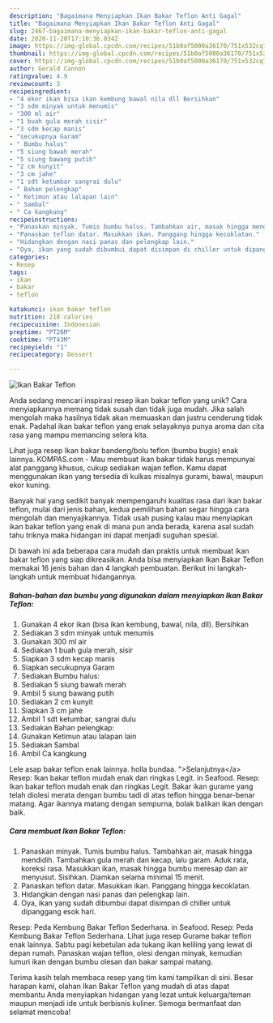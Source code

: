 ```yaml
---
description: "Bagaimana Menyiapkan Ikan Bakar Teflon Anti Gagal"
title: "Bagaimana Menyiapkan Ikan Bakar Teflon Anti Gagal"
slug: 2467-bagaimana-menyiapkan-ikan-bakar-teflon-anti-gagal
date: 2020-11-20T17:10:36.034Z
image: https://img-global.cpcdn.com/recipes/51b0af5000a36170/751x532cq70/ikan-bakar-teflon-foto-resep-utama.jpg
thumbnail: https://img-global.cpcdn.com/recipes/51b0af5000a36170/751x532cq70/ikan-bakar-teflon-foto-resep-utama.jpg
cover: https://img-global.cpcdn.com/recipes/51b0af5000a36170/751x532cq70/ikan-bakar-teflon-foto-resep-utama.jpg
author: Gerald Cannon
ratingvalue: 4.9
reviewcount: 3
recipeingredient:
- "4 ekor ikan bisa ikan kembung bawal nila dll Bersihkan"
- "3 sdm minyak untuk menumis"
- "300 ml air"
- "1 buah gula merah sisir"
- "3 sdm kecap manis"
- "secukupnya Garam"
- " Bumbu halus"
- "5 siung bawah merah"
- "5 siung bawang putih"
- "2 cm kunyit"
- "3 cm jahe"
- "1 sdt ketumbar sangrai dulu"
- " Bahan pelengkap"
- " Ketimun atau lalapan lain"
- " Sambal"
- " Ca kangkung"
recipeinstructions:
- "Panaskan minyak. Tumis bumbu halus. Tambahkan air, masak hingga mendidih. Tambahkan gula merah dan kecap, lalu garam. Aduk rata, koreksi rasa. Masukkan ikan, masak hingga bumbu meresap dan air menyusut. Sisihkan. Diamkan selama minimal 15 menit."
- "Panaskan teflon datar. Masukkan ikan. Panggang hingga kecoklatan."
- "Hidangkan dengan nasi panas dan pelengkap lain."
- "Oya, ikan yang sudah dibumbui dapat disimpan di chiller untuk dipanggang esok hari."
categories:
- Resep
tags:
- ikan
- bakar
- teflon

katakunci: ikan bakar teflon 
nutrition: 218 calories
recipecuisine: Indonesian
preptime: "PT26M"
cooktime: "PT43M"
recipeyield: "1"
recipecategory: Dessert

---
```



![Ikan Bakar Teflon](https://img-global.cpcdn.com/recipes/51b0af5000a36170/751x532cq70/ikan-bakar-teflon-foto-resep-utama.jpg)

Anda sedang mencari inspirasi resep ikan bakar teflon yang unik? Cara menyiapkannya memang tidak susah dan tidak juga mudah. Jika salah mengolah maka hasilnya tidak akan memuaskan dan justru cenderung tidak enak. Padahal ikan bakar teflon yang enak selayaknya punya aroma dan cita rasa yang mampu memancing selera kita.

Lihat juga resep Ikan bakar bandeng/bolu teflon (bumbu bugis) enak lainnya. KOMPAS.com - Mau membuat ikan bakar tidak harus mempunyai alat panggang khusus, cukup sediakan wajan teflon. Kamu dapat menggunakan ikan yang tersedia di kulkas misalnya gurami, bawal, maupun ekor kuning.

Banyak hal yang sedikit banyak mempengaruhi kualitas rasa dari ikan bakar teflon, mulai dari jenis bahan, kedua pemilihan bahan segar hingga cara mengolah dan menyajikannya. Tidak usah pusing kalau mau menyiapkan ikan bakar teflon yang enak di mana pun anda berada, karena asal sudah tahu triknya maka hidangan ini dapat menjadi suguhan spesial.


Di bawah ini ada beberapa cara mudah dan praktis untuk membuat ikan bakar teflon yang siap dikreasikan. Anda bisa menyiapkan Ikan Bakar Teflon memakai 16 jenis bahan dan 4 langkah pembuatan. Berikut ini langkah-langkah untuk membuat hidangannya.

<!--inarticleads1-->

##### Bahan-bahan dan bumbu yang digunakan dalam menyiapkan Ikan Bakar Teflon:

1. Gunakan 4 ekor ikan (bisa ikan kembung, bawal, nila, dll). Bersihkan
1. Sediakan 3 sdm minyak untuk menumis
1. Gunakan 300 ml air
1. Sediakan 1 buah gula merah, sisir
1. Siapkan 3 sdm kecap manis
1. Siapkan secukupnya Garam
1. Sediakan  Bumbu halus:
1. Sediakan 5 siung bawah merah
1. Ambil 5 siung bawang putih
1. Sediakan 2 cm kunyit
1. Siapkan 3 cm jahe
1. Ambil 1 sdt ketumbar, sangrai dulu
1. Sediakan  Bahan pelengkap:
1. Gunakan  Ketimun atau lalapan lain
1. Sediakan  Sambal
1. Ambil  Ca kangkung


Lele asap bakar teflon enak lainnya. holla bundaa. &#34;&gt;Selanjutnya&lt;/a&gt; Resep: Ikan bakar teflon mudah enak dan ringkas Legit. in Seafood. Resep: Ikan bakar teflon mudah enak dan ringkas Legit. Bakar ikan gurame yang telah diolesi merata dengan bumbu tadi di atas teflon hingga benar-benar matang. Agar ikannya matang dengan sempurna, bolak balikan ikan dengan baik. 

<!--inarticleads2-->

##### Cara membuat Ikan Bakar Teflon:

1. Panaskan minyak. Tumis bumbu halus. Tambahkan air, masak hingga mendidih. Tambahkan gula merah dan kecap, lalu garam. Aduk rata, koreksi rasa. Masukkan ikan, masak hingga bumbu meresap dan air menyusut. Sisihkan. Diamkan selama minimal 15 menit.
1. Panaskan teflon datar. Masukkan ikan. Panggang hingga kecoklatan.
1. Hidangkan dengan nasi panas dan pelengkap lain.
1. Oya, ikan yang sudah dibumbui dapat disimpan di chiller untuk dipanggang esok hari.


Resep: Peda Kembung Bakar Teflon Sederhana. in Seafood. Resep: Peda Kembung Bakar Teflon Sederhana. Lihat juga resep Gurame bakar teflon enak lainnya. Sabtu pagi kebetulan ada tukang ikan keliling yang lewat di depan rumah. Panaskan wajan teflon, olesi dengan minyak, kemudian lumuri ikan dengan bumbu olesan dan bakar sampai matang. 

Terima kasih telah membaca resep yang tim kami tampilkan di sini. Besar harapan kami, olahan Ikan Bakar Teflon yang mudah di atas dapat membantu Anda menyiapkan hidangan yang lezat untuk keluarga/teman maupun menjadi ide untuk berbisnis kuliner. Semoga bermanfaat dan selamat mencoba!
